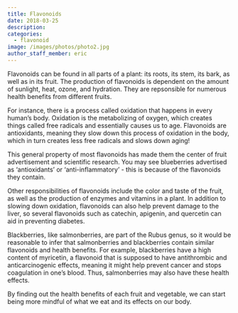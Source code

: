 ```yaml
---
title: Flavonoids
date: 2018-03-25
description: 
categories:
  - flavonoid
image: /images/photos/photo2.jpg
author_staff_member: eric
---
```


Flavonoids can be found in all parts of a plant: its roots, its stem, its bark, as well as in its fruit. 
The production of flavonoids is dependent on the amount of sunlight, heat, ozone, and hydration.
They are repsonsible for numerous health benefits from different fruits. 

For instance, there is a process called oxidation that happens in every human’s body.
Oxidation is the metabolizing of oxygen, which creates things called free radicals and essentially causes us to age.
Flavonoids are antioxidants, meaning they slow down this process of oxidation in the body, which in turn creates less free radicals and slows down aging!  

This general property of most flavonoids has made them the center of fruit advertisement and scientific research.
You may see blueberries advertised as ‘antioxidants’ or ‘anti-inflammatory’ - this is because of the flavonoids they contain. 

Other responsibilities of flavonoids include the color and taste of the fruit, as well as the production of enzymes and vitamins in a plant.
In addition to slowing down oxidation, flavonoids can also help prevent damage to the liver, so several flavonoids such as catechin, apigenin, and quercetin can aid in preventing diabetes.  

Blackberries, like salmonberries, are part of the Rubus genus, so it would be reasonable to infer that salmonberries and blackberries contain similar flavonoids and health benefits.
For example, blackberries have a high content of myricetin, a flavonoid that is supposed to have antithrombic and anticarcinogenic effects, meaning it might help prevent cancer and stops coagulation in one’s blood.
Thus, salmonberries may also have these health effects. 

 By finding out the health benefits of each fruit and vegetable, we can start being more mindful of what we eat and its effects on our body.  
